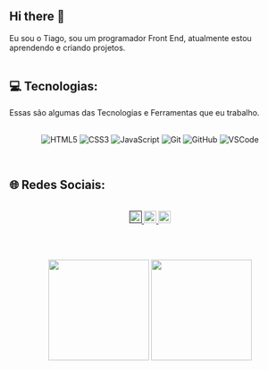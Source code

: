 ## Hi there 👋

Eu sou o Tiago, sou um programador Front End, atualmente estou aprendendo e criando projetos.
<br>
<br>

## 💻 Tecnologias:

Essas são algumas das Tecnologias e Ferramentas que eu trabalho.
<br>
<br>

<div align="center" valign="top">
 
 ![HTML5](https://img.shields.io/badge/-HTML5-E34F26?style=flat-square&logo=html5&logoColor=white) 
 ![CSS3](https://img.shields.io/badge/-CSS3-1572B6?style=flat-square&logo=css3)
 ![JavaScript](https://img.shields.io/badge/-JavaScript-black?style=flat-square&logo=javascript) 
 ![Git](https://img.shields.io/badge/-Git-black?style=flat-square&logo=git)
 ![GitHub](https://img.shields.io/badge/-GitHub-181717?style=flat-square&logo=github)
 ![VSCode](https://img.shields.io/badge/-VSCode-007ACC?style=flat-square&logo=visual-studio-code&logoColor=white)
 </div><br>


## 🌐 Redes Sociais:
<br>

<div align="center"> 
<a href=""><img height="22" src="https://img.shields.io/badge/Instagram-E4405F?style=for-the-badge&logo=instagram&logoColor=white"/>
</a> 
<a href="https://www.linkedin.com/in/tiago-ferreira-desenvolvedor/"><img alt="LinkedIn" height="22" src="https://img.shields.io/badge/LinkedIn-0077B5?style=for-the-badge&logo=linkedin&logoColor=white"/>
</a>
<img src="https://img.shields.io/badge/Gmail-D14836?style=for-the-badge&logo=gmail&logoColor=white" height="22">

</div> 
<br>
<p align="left">
 <br />
<div align="center" >
  <img height="180em" src="https://github-readme-stats.vercel.app/api?username=TGP2023&show_icons=true&theme=blue-green&include_all_commits=true&count_private=true"/> 
  <img height="180em" src="https://github-readme-stats.vercel.app/api/top-langs/?username=TGP2023&layout=compact&langs_count=16&theme=blue-green"/>
</div>



